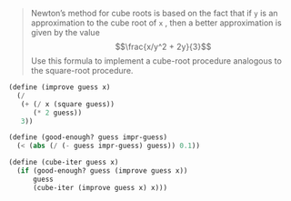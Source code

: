 > Newton’s method for cube roots is based on the fact that if `y` is an
> approximation to the cube root of `x` , then a better approximation is given
> by the value $$\frac{x/y^2 + 2y}{3}$$
> Use this formula to implement a cube-root procedure analogous to the
> square-root procedure.

```scheme 
(define (improve guess x)
  (/
   (+ (/ x (square guess))
      (* 2 guess))
   3))

(define (good-enough? guess impr-guess)
  (< (abs (/ (- guess impr-guess) guess)) 0.1))

(define (cube-iter guess x)
  (if (good-enough? guess (improve guess x))
      guess
      (cube-iter (improve guess x) x)))

```


